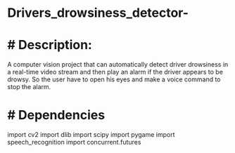 # Drivers_drowsiness_detector-

# # Description:
A computer vision project that can automatically detect driver drowsiness in a real-time video stream and then play an alarm if the driver appears to be drowsy.
So the user have to open his eyes and make a voice command to stop the alarm.


# # Dependencies
import cv2
import dlib
import scipy
import pygame 
import speech_recognition 
import concurrent.futures 
